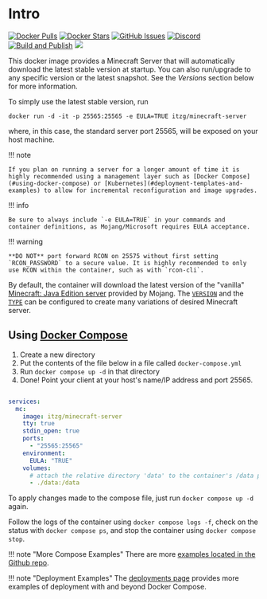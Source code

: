 # Intro

[![Docker Pulls](https://img.shields.io/docker/pulls/itzg/minecraft-server.svg)](https://hub.docker.com/r/itzg/minecraft-server/)
[![Docker Stars](https://img.shields.io/docker/stars/itzg/minecraft-server.svg?maxAge=2592000)](https://hub.docker.com/r/itzg/minecraft-server/)
[![GitHub Issues](https://img.shields.io/github/issues-raw/itzg/docker-minecraft-server.svg)](https://github.com/itzg/docker-minecraft-server/issues)
[![Discord](https://img.shields.io/discord/660567679458869252?label=Discord&logo=discord)](https://discord.gg/DXfKpjB)
[![Build and Publish](https://github.com/itzg/docker-minecraft-server/workflows/Build%20and%20Publish/badge.svg)](https://github.com/itzg/docker-minecraft-server/actions)
[![](https://img.shields.io/badge/Donate-Buy%20me%20a%20coffee-orange.svg)](https://www.buymeacoffee.com/itzg)

This docker image provides a Minecraft Server that will automatically download the latest stable
version at startup. You can also run/upgrade to any specific version or the
latest snapshot. See the _Versions_ section below for more information.

To simply use the latest stable version, run

    docker run -d -it -p 25565:25565 -e EULA=TRUE itzg/minecraft-server

where, in this case, the standard server port 25565, will be exposed on your host machine.

!!! note

    If you plan on running a server for a longer amount of time it is highly recommended using a management layer such as [Docker Compose](#using-docker-compose) or [Kubernetes](#deployment-templates-and-examples) to allow for incremental reconfiguration and image upgrades.

!!! info 

    Be sure to always include `-e EULA=TRUE` in your commands and container definitions, as Mojang/Microsoft requires EULA acceptance.

!!! warning 

    **DO NOT** port forward RCON on 25575 without first setting `RCON_PASSWORD` to a secure value. It is highly recommended to only use RCON within the container, such as with `rcon-cli`. 

By default, the container will download the latest version of the "vanilla" [Minecraft: Java Edition server](https://www.minecraft.net/en-us/download/server) provided by Mojang. The [`VERSION`](versions/java.md) and the [`TYPE`](types-and-platforms/index.md) can be configured to create many variations of desired Minecraft server. 

## Using [Docker Compose](https://docs.docker.com/compose/)

1. Create a new directory
2. Put the contents of the file below in a file called `docker-compose.yml`
3. Run `docker compose up -d` in that directory
4. Done! Point your client at your host's name/IP address and port 25565.

```yaml

services:
  mc:
    image: itzg/minecraft-server
    tty: true
    stdin_open: true
    ports:
      - "25565:25565"
    environment:
      EULA: "TRUE"
    volumes:
      # attach the relative directory 'data' to the container's /data path
      - ./data:/data
```

To apply changes made to the compose file, just run `docker compose up -d` again.

Follow the logs of the container using `docker compose logs -f`, check on the status with `docker compose ps`, and stop the container using `docker compose stop`.

!!! note "More Compose Examples"
    There are more [examples located in the Github repo](https://github.com/itzg/docker-minecraft-server/tree/master/examples).

!!! note "Deployment Examples"
    The [deployments page](misc/deployment/index.md) provides more examples of deployment with and beyond Docker Compose.
